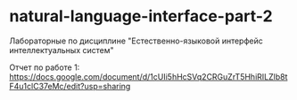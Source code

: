 # natural-language-interface-part-2
Лабораторные по дисциплине "Естественно-языковой интерфейс интеллектуальных систем"

Отчет по работе 1: https://docs.google.com/document/d/1cUIi5hHcSVq2CRGuZrT5HhiRILZlb8tF4u1clC37eMc/edit?usp=sharing
